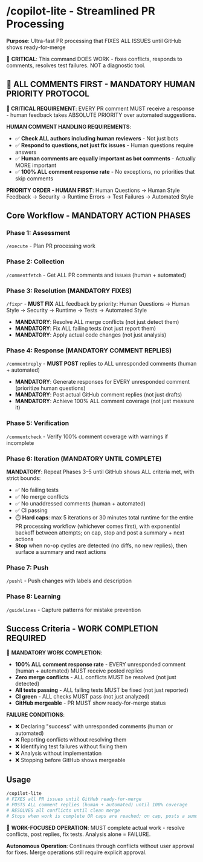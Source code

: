 # /copilot-lite - Streamlined PR Processing

**Purpose**: Ultra-fast PR processing that FIXES ALL ISSUES until GitHub shows ready-for-merge

🚨 **CRITICAL**: This command DOES WORK - fixes conflicts, responds to comments, resolves test failures. NOT a diagnostic tool.

## 🚨 ALL COMMENTS FIRST - MANDATORY HUMAN PRIORITY PROTOCOL

**🚨 CRITICAL REQUIREMENT**: EVERY PR comment MUST receive a response - human feedback takes ABSOLUTE PRIORITY over automated suggestions.

**HUMAN COMMENT HANDLING REQUIREMENTS**:
- ✅ **Check ALL authors including human reviewers** - Not just bots
- ✅ **Respond to questions, not just fix issues** - Human questions require answers
- ✅ **Human comments are equally important as bot comments** - Actually MORE important
- ✅ **100% ALL comment response rate** - No exceptions, no priorities that skip comments

**PRIORITY ORDER - HUMAN FIRST**: Human Questions → Human Style Feedback → Security → Runtime Errors → Test Failures → Automated Style

## Core Workflow - MANDATORY ACTION PHASES

### Phase 1: Assessment
`/execute` - Plan PR processing work

### Phase 2: Collection
`/commentfetch` - Get ALL PR comments and issues (human + automated)

### Phase 3: Resolution (MANDATORY FIXES)
`/fixpr` - **MUST FIX** ALL feedback by priority: Human Questions → Human Style → Security → Runtime → Tests → Automated Style
- **MANDATORY**: Resolve ALL merge conflicts (not just detect them)
- **MANDATORY**: Fix ALL failing tests (not just report them)
- **MANDATORY**: Apply actual code changes (not just analysis)

### Phase 4: Response (MANDATORY COMMENT REPLIES)
`/commentreply` - **MUST POST** replies to ALL unresponded comments (human + automated)
- **MANDATORY**: Generate responses for EVERY unresponded comment (prioritize human questions)
- **MANDATORY**: Post actual GitHub comment replies (not just drafts)
- **MANDATORY**: Achieve 100% ALL comment coverage (not just measure it)

### Phase 5: Verification
`/commentcheck` - Verify 100% comment coverage with warnings if incomplete

### Phase 6: Iteration (MANDATORY UNTIL COMPLETE)
**MANDATORY**: Repeat Phases 3–5 until GitHub shows ALL criteria met, with strict bounds:
- ✅ No failing tests
- ✅ No merge conflicts
- ✅ No unaddressed comments (human + automated)
- ✅ CI passing
- ⏱️ **Hard caps**: max 5 iterations or 30 minutes total runtime for the entire PR processing workflow (whichever comes first), with exponential backoff between attempts; on cap, stop and post a summary + next actions
- **Stop** when no-op cycles are detected (no diffs, no new replies), then surface a summary and next actions

### Phase 7: Push
`/pushl` - Push changes with labels and description

### Phase 8: Learning
`/guidelines` - Capture patterns for mistake prevention

## Success Criteria - WORK COMPLETION REQUIRED

🚨 **MANDATORY WORK COMPLETION**:
- **100% ALL comment response rate** - EVERY unresponded comment (human + automated) MUST receive posted replies
- **Zero merge conflicts** - ALL conflicts MUST be resolved (not just detected)
- **All tests passing** - ALL failing tests MUST be fixed (not just reported)
- **CI green** - ALL checks MUST pass (not just analyzed)
- **GitHub mergeable** - PR MUST show ready-for-merge status

**FAILURE CONDITIONS**:
- ❌ Declaring "success" with unresponded comments (human or automated)
- ❌ Reporting conflicts without resolving them
- ❌ Identifying test failures without fixing them
- ❌ Analysis without implementation
- ❌ Stopping before GitHub shows mergeable

## Usage

```bash
/copilot-lite
# FIXES all PR issues until GitHub ready-for-merge
# POSTS ALL comment replies (human + automated) until 100% coverage
# RESOLVES all conflicts until clean merge
# Stops when work is complete OR caps are reached; on cap, posts a summary + next actions
```

🚨 **WORK-FOCUSED OPERATION**: MUST complete actual work - resolve conflicts, post replies, fix tests. Analysis alone = FAILURE.

**Autonomous Operation**: Continues through conflicts without user approval for fixes. Merge operations still require explicit approval.
